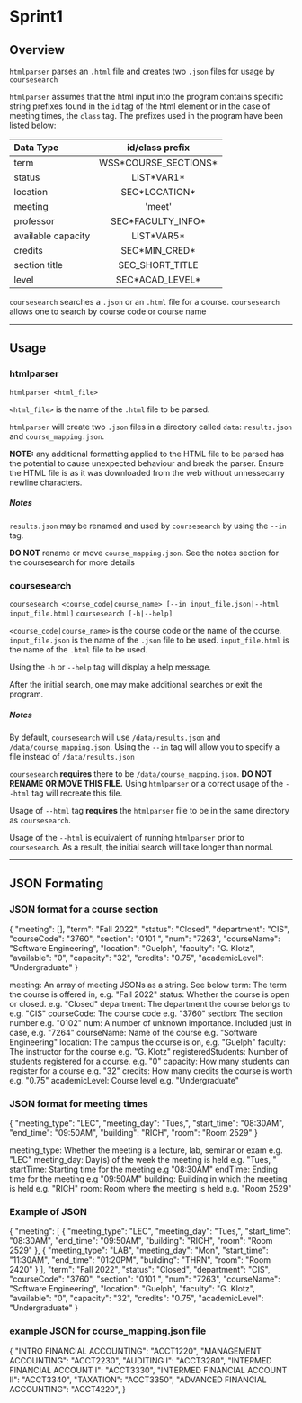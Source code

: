 # Sprint1

## Overview

`htmlparser` parses an `.html` file and creates two `.json` files for usage by `coursesearch`

`htmlparser` assumes that the html input into the program contains specific string prefixes found in the `id` tag of the html element or in the case of meeting times, the `class` tag. The prefixes used in the program have been listed below:

| Data Type          |    id/class prefix     |
| :----------------- | :--------------------: |
| term               | WSS\*COURSE_SECTIONS\* |
| status             |      LIST\*VAR1\*      |
| location           |    SEC\*LOCATION\*     |
| meeting            |         'meet'         |
| professor          |  SEC\*FACULTY_INFO\*   |
| available capacity |      LIST\*VAR5\*      |
| credits            |    SEC\*MIN_CRED\*     |
| section title      |    SEC_SHORT_TITLE     |
| level              |   SEC\*ACAD_LEVEL\*    |

`coursesearch` searches a `.json` or an `.html` file for a course. `coursesearch` allows one to search by course code or course name

---

## Usage

### htmlparser

`htmlparser <html_file>`

`<html_file>` is the name of the `.html` file to be parsed.

`htmlparser` will create two `.json` files in a directory called `data`: `results.json` and `course_mapping.json`.

**NOTE:** any additional formatting applied to the HTML file to be parsed has the potential to cause unexpected behaviour and break the parser. Ensure the HTML file is as it was downloaded from the web without unnessecarry newline characters.

##### Notes

`results.json` may be renamed and used by `coursesearch` by using the `--in` tag.

**DO NOT** rename or move `course_mapping.json`. See the notes section for the coursesearch for more details

### coursesearch

`coursesearch <course_code|course_name> [--in input_file.json|--html input_file.html]`
`coursesearch [-h|--help]`

`<course_code|course_name>` is the course code or the name of the course.
`input_file.json` is the name of the `.json` file to be used.
`input_file.html` is the name of the `.html` file to be used.

Using the `-h` or `--help` tag will display a help message.

After the initial search, one may make additional searches or exit the program.

##### Notes

By default, `coursesearch` will use `/data/results.json` and `/data/course_mapping.json`. Using the `--in` tag will allow you to specify a file instead of `/data/results.json`

`coursesearch` **requires** there to be `/data/course_mapping.json`. **DO NOT RENAME OR MOVE THIS FILE.** Using `htmlparser` or a correct usage of the `--html` tag will recreate this file.

Usage of `--html` tag **requires** the `htmlparser` file to be in the same directory as `coursesearch`.

Usage of the `--html` is equivalent of running `htmlparser` prior to `coursesearch`. As a result, the initial search will take longer than normal.

---

## JSON Formating

### JSON format for a course section

{
"meeting": [],
"term": "Fall 2022",
"status": "Closed",
"department": "CIS",
"courseCode": "3760",
"section": "0101 ",
"num": "7263",
"courseName": "Software Engineering",
"location": "Guelph",
"faculty": "G. Klotz",
"available": "0",
"capacity": "32",
"credits": "0.75",
"academicLevel": "Undergraduate"
}

meeting: An array of meeting JSONs as a string. See below
term: The term the course is offered in, e.g. "Fall 2022"
status: Whether the course is open or closed. e.g. "Closed"
department: The department the course belongs to e.g. "CIS"
courseCode: The course code e.g. "3760"
section: The section number e.g. "0102"
num: A number of unknown importance. Included just in case, e.g. "7264"
courseName: Name of the course e.g. "Software Engineering"
location: The campus the course is on, e.g. "Guelph"
faculty: The instructor for the course e.g. "G. Klotz"
registeredStudents: Number of students registered for a course. e.g. "0"
capacity: How many students can register for a course e.g. "32"
credits: How many credits the course is worth e.g. "0.75"
academicLevel: Course level e.g. "Undergraduate"

### JSON format for meeting times

{
"meeting_type": "LEC",
"meeting_day": "Tues,",
"start_time": "08:30AM",
"end_time": "09:50AM",
"building": "RICH",
"room": "Room 2529"
}

meeting_type: Whether the meeting is a lecture, lab, seminar or exam e.g. "LEC"
meeting_day: Day(s) of the week the meeting is held e.g. "Tues, "
startTime: Starting time for the meeting e.g "08:30AM"
endTime: Ending time for the meeting e.g "09:50AM"
building: Building in which the meeting is held e.g. "RICH"
room: Room where the meeting is held e.g. "Room 2529"

### Example of JSON

{
"meeting": [
{
"meeting_type": "LEC",
"meeting_day": "Tues,",
"start_time": "08:30AM",
"end_time": "09:50AM",
"building": "RICH",
"room": "Room 2529"
},
{
"meeting_type": "LAB",
"meeting_day": "Mon",
"start_time": "11:30AM",
"end_time": "01:20PM",
"building": "THRN",
"room": "Room 2420"
}
],
"term": "Fall 2022",
"status": "Closed",
"department": "CIS",
"courseCode": "3760",
"section": "0101 ",
"num": "7263",
"courseName": "Software Engineering",
"location": "Guelph",
"faculty": "G. Klotz",
"available": "0",
"capacity": "32",
"credits": "0.75",
"academicLevel": "Undergraduate"
}

### example JSON for course_mapping.json file

{
"INTRO FINANCIAL ACCOUNTING": "ACCT1220",
"MANAGEMENT ACCOUNTING": "ACCT2230",
"AUDITING I": "ACCT3280",
"INTERMED FINANCIAL ACCOUNT I": "ACCT3330",
"INTERMED FINANCIAL ACCOUNT II": "ACCT3340",
"TAXATION": "ACCT3350",
"ADVANCED FINANCIAL ACCOUNTING": "ACCT4220",
}
